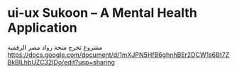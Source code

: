 # ui-ux Sukoon – A Mental Health Application
مشروع تخرج منحة رواد مصر الرقمية
https://docs.google.com/document/d/1mXJPN5HfB6ghnhBEr2DCW1s6Bt7ZBkBlLhbUZC32IDo/edit?usp=sharing  

